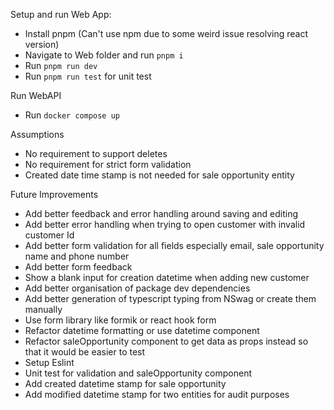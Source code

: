 Setup and run Web App:
 - Install pnpm (Can't use npm due to some weird issue resolving react version)
 - Navigate to Web folder and run `pnpm i`
 - Run `pnpm run dev`
 - Run `pnpm run test` for unit test
 
Run WebAPI
 - Run `docker compose up`
 
 
Assumptions
- No requirement to support deletes
- No requirement for strict form validation
- Created date time stamp is not needed for sale opportunity entity

Future Improvements
- Add better feedback and error handling around saving and editing
- Add better error handling when trying to open customer with invalid customer Id
- Add better form validation for all fields especially email, sale opportunity name and phone number
- Add better form feedback
- Show a blank input for creation datetime when adding new customer
- Add better organisation of package dev dependencies
- Add better generation of typescript typing from NSwag or create them manually
- Use form library like formik or react hook form 
- Refactor datetime formatting or use datetime component
- Refactor saleOpportunity component to get data as props instead so that it would be easier to test
- Setup Eslint
- Unit test for validation and saleOpportunity component
- Add created datetime stamp for sale opportunity
- Add modified datetime stamp for two entities for audit purposes